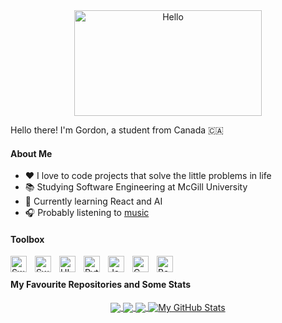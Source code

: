 <div align="center">
   <img align="center" width="300" height="169" src="https://user-images.githubusercontent.com/77747704/170804049-584d6818-1f80-4073-bbba-563e02a3fcd2.png" alt="Hello">
</div>

Hello there! I'm Gordon, a student from Canada 🇨🇦

#### About Me
- ❤️ I love to code projects that solve the little problems in life
- 📚 Studying Software Engineering at McGill University
- 💼 Currently learning React and AI
- 🎧 Probably listening to [music](https://open.spotify.com/playlist/66AeDiMrDqXStAK0DnrcYA?si=e128f373ef7847bd)

#### Toolbox

<img align="left" alt="Swift" width="26px" src="https://user-images.githubusercontent.com/77747704/177408815-db8074f0-815f-4efd-b927-200af7e1dcff.png" style="padding-right:10px;"/>
<img align="left" alt="SwiftUI" width="26px" src="https://user-images.githubusercontent.com/77747704/177707038-67b6ae85-ab5c-41f3-9363-23c3ed013b59.png" style="padding-right:10px;"/>
<img align="left" alt="UIKit" width="26px" src="https://github-production-user-asset-6210df.s3.amazonaws.com/77747704/268479581-3377e397-e879-4f9e-9068-1f7422d908ce.png" style="padding-right:10px;"/>
<img align="left" alt="Python" width="26px" src="https://user-images.githubusercontent.com/77747704/177408817-e78c209b-57fb-4c50-8e6c-ab3dcc6c7d21.png" style="padding-right:10px;"/>
<img align="left" alt="Java" width="26px" src="https://user-images.githubusercontent.com/77747704/195940918-39b845bf-a738-4ce8-98dc-15e2cf63ae6e.png" style="padding-right:10px;"/>
<img align="left" alt="C" width="26px" src="https://user-images.githubusercontent.com/77747704/202780365-d3c6dd6d-9450-406f-b658-8bbb6774edf0.png" style="padding-right:10px;"/>
<img align="left" alt="Bash" width="26px" src="https://user-images.githubusercontent.com/77747704/197057934-a8ac49b4-e59a-4253-be24-1eb566fd9748.png" style="padding-right:10px;"/>

<br>

<!-- From https://github.com/anuraghazra/github-readme-stats -->

#### My Favourite Repositories and Some Stats
<p align="center">
   <a href="https://github.com/SoloUnity/Valorant-Store-Checker-iOS-App">
     <img align="center" src="https://github-readme-stats.vercel.app/api/pin/?username=SoloUnity&repo=Valorant-Store-Checker-iOS-App" />
   </a>

   <a href="https://github.com/SoloUnity/macos-apps-and-enhancements">
     <img align="center" src="https://github-readme-stats.vercel.app/api/pin/?username=SoloUnity&repo=macos-apps-and-enhancements" />
   </a>    

   <a href="https://github.com/SoloUnity?tab=repositories">
     <img align="center" src="https://github-readme-stats.vercel.app/api/top-langs/?username=SoloUnity&langs_count=4&count_private=true" />
   </a>

   <a href="https://github.com/SoloUnity?tab=repositories">
     <img align="center" src="https://github-readme-stats.vercel.app/api?username=SoloUnity&show_icons=true&line_height=40&count_private=true&hide=contribs" alt="My GitHub Stats" />
   </a>
   
</p>


